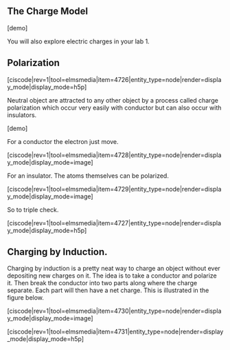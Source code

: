 ## The Charge Model
[demo]

<lrndesign-sidenote label="Instructor Note" icon="bookmark" bg-color="#c2e5f2">
You will also explore electric charges in your lab 1. 
</lrndesign-sidenote>

## Polarization 

[ciscode|rev=1|tool=elmsmedia|item=4726|entity_type=node|render=display_mode|display_mode=h5p]

Neutral object are attracted to any other object by a process called charge polarization which occur very easily with conductor but can also occur with insulators. 

[demo]

For a conductor the electron just move. 

[ciscode|rev=1|tool=elmsmedia|item=4728|entity_type=node|render=display_mode|display_mode=image]

For an insulator. The atoms themselves can be polarized. 

[ciscode|rev=1|tool=elmsmedia|item=4729|entity_type=node|render=display_mode|display_mode=image]

So to triple check. 

[ciscode|rev=1|tool=elmsmedia|item=4727|entity_type=node|render=display_mode|display_mode=h5p]

## Charging by Induction. 

Charging by induction is a pretty neat way to charge an object without ever depositing new charges on it. The idea is to take a conductor and polarize it. Then break the conductor into two parts along where the charge separate. Each part will then have a net charge. This is illustrated in the figure below. 

[ciscode|rev=1|tool=elmsmedia|item=4730|entity_type=node|render=display_mode|display_mode=image]

[ciscode|rev=1|tool=elmsmedia|item=4731|entity_type=node|render=display_mode|display_mode=h5p]